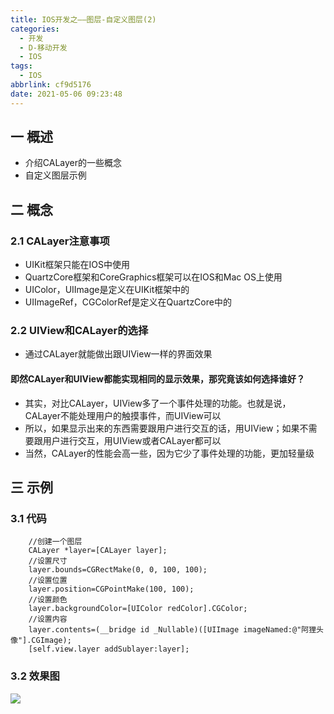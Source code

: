 ```yaml
---
title: IOS开发之——图层-自定义图层(2)
categories:
  - 开发
  - D-移动开发
  - IOS
tags:
  - IOS
abbrlink: cf9d5176
date: 2021-05-06 09:23:48
---
```

## 一 概述

* 介绍CALayer的一些概念
* 自定义图层示例

<!--more-->

## 二 概念
### 2.1 CALayer注意事项

* UIKit框架只能在IOS中使用
* QuartzCore框架和CoreGraphics框架可以在IOS和Mac OS上使用
* UIColor，UIImage是定义在UIKit框架中的
* UIImageRef，CGColorRef是定义在QuartzCore中的

### 2.2 UIView和CALayer的选择

* 通过CALayer就能做出跟UIView一样的界面效果

#### 即然CALayer和UIView都能实现相同的显示效果，那究竟该如何选择谁好？

* 其实，对比CALayer，UIView多了一个事件处理的功能。也就是说，CALayer不能处理用户的触摸事件，而UIView可以
* 所以，如果显示出来的东西需要跟用户进行交互的话，用UIView；如果不需要跟用户进行交互，用UIView或者CALayer都可以
* 当然，CALayer的性能会高一些，因为它少了事件处理的功能，更加轻量级

## 三 示例

### 3.1 代码

```
    //创建一个图层
    CALayer *layer=[CALayer layer];
    //设置尺寸
    layer.bounds=CGRectMake(0, 0, 100, 100);
    //设置位置
    layer.position=CGPointMake(100, 100);
    //设置颜色
    layer.backgroundColor=[UIColor redColor].CGColor;
    //设置内容
    layer.contents=(__bridge id _Nullable)([UIImage imageNamed:@"阿狸头像"].CGImage);
    [self.view.layer addSublayer:layer];
```

### 3.2 效果图

![][1]

[1]:https://cdn.jsdelivr.net/gh/PGzxc/CDN@master/blog-ios/ios-calayer-define.png